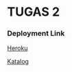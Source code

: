 # TUGAS 2

### Deployment Link
[Heroku](https://pbp-tugas2-mrh.herokuapp.com/)

[Katalog](https://pbp-tugas2-mrh.herokuapp.com/katalog)
